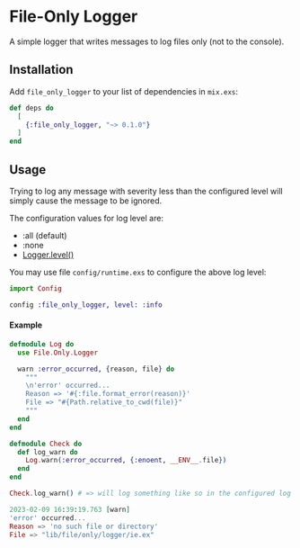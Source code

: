 # File-Only Logger

A simple logger that writes messages to log files only (not to the console).

## Installation

Add `file_only_logger` to your list of dependencies in `mix.exs`:

```elixir
def deps do
  [
    {:file_only_logger, "~> 0.1.0"}
  ]
end
```

## Usage

Trying to log any message with severity less than the configured level will
simply cause the message to be ignored.

The configuration values for log level are:

- :all (default)
- :none
- [Logger.level()](https://hexdocs.pm/logger/Logger.html#t:level/0)

You may use file `config/runtime.exs` to configure the above log level:

```elixir
import Config

config :file_only_logger, level: :info
```

#### Example

```elixir
defmodule Log do
  use File.Only.Logger

  warn :error_occurred, {reason, file} do
    """
    \n'error' occurred...
    Reason => '#{:file.format_error(reason)}'
    File => "#{Path.relative_to_cwd(file)}"
    """
  end
end

defmodule Check do
  def log_warn do
    Log.warn(:error_occurred, {:enoent, __ENV__.file})
  end
end

Check.log_warn() # => will log something like so in the configured log file(s):

2023-02-09 16:39:19.763 [warn]
'error' occurred...
Reason => 'no such file or directory'
File => "lib/file/only/logger/ie.ex"
```
